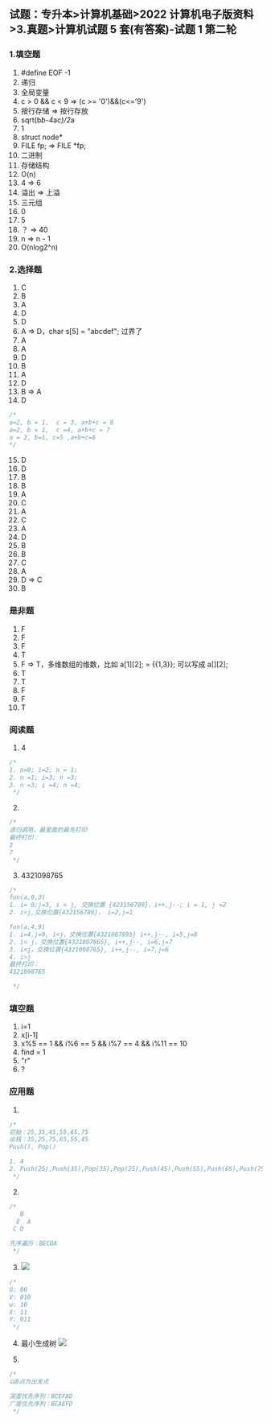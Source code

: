## 试题：专升本>计算机基础>2022 计算机电子版资料>3.真题>计算机试题 5 套(有答案)-试题 1 第二轮

### 1.填空题

1. #define EOF -1
2. 递归
3. 全局变量
4. c > 0 && c < 9 => (c >= '0')&&(c<='9')
5. 按行存储 => 按行存放
6. sqrt(b*b-4*a*c)/2*a
7. 1
8. struct node\*
9. FILE fp; => FILE \*fp;
10. 二进制
11. 存储结构
12. O(n)
13. 4 => 6
14. 溢出 => 上溢
15. 三元组
16. 0
17. 5
18. ？ => 40
19. n => n - 1
20. O(nlog2^n)

### 2.选择题

1. C
2. B
3. A
4. D
5. D
6. A => D，char s[5] = "abcdef"; 过界了
7. A
8. A
9. D
10. B
11. A
12. D
13. B => A
14. D

```c
/*
a=2, b = 1,  c = 3, a+b+c = 6
a=2, b = 1,  c =4, a+b+c = 7
a = 2, b=1, c=5 ,a+b+c=8
*/
```

15. D
16. D
17. B
18. B
19. A
20. C
21. A
22. C
23. A
24. D
25. B
26. B
27. C
28. A
29. D => C
30. B

### 是非题

1. F
2. F
3. F
4. T
5. F => T，多维数组的维数，比如 a[1][2]; = {{1,3}}; 可以写成 a[][2];
6. T
7. T
8. F
9. F
10. T

### 阅读题

1. 4

```c
/*
1. n=0; i=2; n = 1;
2. n =1; i=3; n =3;
3. n =3; i =4; n =4;
 */
```

2.

```c
/*
递归调用，最里面的最先打印
最终打印：
3
7
 */
```

3. 4321098765

```c
/*
fun(a,0,3)
1. i= 0;j=3, i < j, 交换位置 {423156789}，i++,j--; i = 1, j =2
2. i<j,交换位置{432156789}， i=2,j=1

fun(a,4,9)
1. i=4,j=9, i<j，交换位置{4321067895} i++,j--, i=5,j=8
2. i< j，交换位置{4321097865}, i++,j--, i=6,j=7
3. i<j，交换位置{4321098765}, i++,j--, i=7,j=6
4. i>j
最终打印：
4321098765

 */
```

### 填空题

1. i=1
2. x[i-1]
3. x%5 == 1 && i%6 == 5 && i%7 == 4 && i%11 == 10
4. find = 1
5. "r"
6. ?

### 应用题

1.

```c
/*
初始：25,35,45,55,65,75
出栈：35,25,75,65,55,45
Push(), Pop()

1. 4
2. Push(25),Push(35),Pop(35),Pop(25),Push(45),Push(55),Push(65),Push(75),Pop(75),Pop(65),Pop(55),Pop(45),
 */
```

2.

```c
/*
   B
  E  A
 C D

先序遍历：BECDA
 */
```

3. ![](https://blog-1300014307.cos.ap-guangzhou.myqcloud.com/202311261729535.png)

```c
/*
U: 00
V: 010
w: 10
X: 11
Y: 011
 */
```

4. 最小生成树
   ![](https://blog-1300014307.cos.ap-guangzhou.myqcloud.com/202311261738367.png)

5.

```c
/*
以B点为出发点

深度优先序列：BCEFAD
广度优先序列：BCAEFD
 */
```
